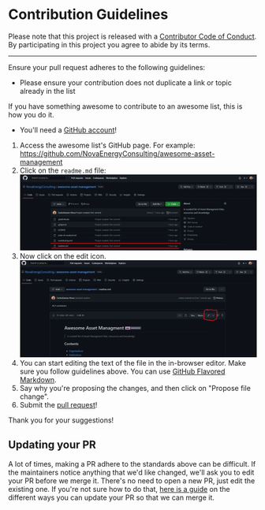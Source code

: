 # Contribution Guidelines

Please note that this project is released with a
[Contributor Code of Conduct](code-of-conduct.md). By participating in this
project you agree to abide by its terms.

---

Ensure your pull request adheres to the following guidelines:

- Please ensure your contribution does not duplicate a link or topic already in the list

If you have something awesome to contribute to an awesome list, this is how you do it.

- You'll need a [GitHub account](https://github.com/join)!

1. Access the awesome list's GitHub page. For example: https://github.com/NovaEnergyConsulting/awesome-asset-management
2. Click on the `readme.md` file: ![Step 2 Click on readme.md](media/click_on_readme.png)
3. Now click on the edit icon. ![Step 3 - Click on Edit](media/click_on_edit.png)
4. You can start editing the text of the file in the in-browser editor. Make sure you follow guidelines above. You can use [GitHub Flavored Markdown](https://help.github.com/articles/github-flavored-markdown/).
5. Say why you're proposing the changes, and then click on "Propose file change".
6. Submit the [pull request](https://help.github.com/articles/using-pull-requests/)!

Thank you for your suggestions!


## Updating your PR

A lot of times, making a PR adhere to the standards above can be difficult.
If the maintainers notice anything that we'd like changed, we'll ask you to
edit your PR before we merge it. There's no need to open a new PR, just edit
the existing one. If you're not sure how to do that,
[here is a guide](https://github.com/RichardLitt/knowledge/blob/master/github/amending-a-commit-guide.md)
on the different ways you can update your PR so that we can merge it.
